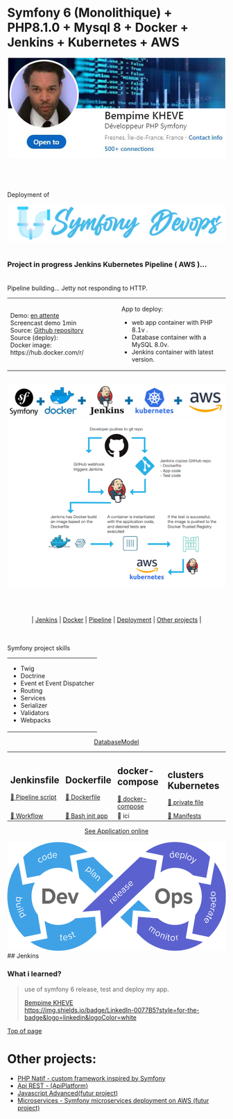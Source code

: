# Symfony 6 (Monolithique) + PHP8.1.0 + Mysql 8 + Docker + Jenkins + Kubernetes + AWS

<div align="center"><a href="https://www.linkedin.com/in/bempime-kheve/"><img src="public/images/linkedinbadge.png"></a></div>

#
<br><br>
Deployment of
<div align="center"><img src="public/images/symfony-devops.png" alt="image"></div>
<br/>

### Project in progress Jenkins Kubernetes Pipeline ( AWS )... <br><br>
Pipeline building... Jetty not responding to HTTP.

<div align="center">
    <table>
        <tr>
            <td>
                Demo: <a href="#">en attente</a><br>
                Screencast demo 1min<br> 
                Source: <a href="https://github.com/Juju075/symfony-devops">Github repository</a> <br>
                Source (deploy): <br>
                Docker image: https://hub.docker.com/r/ <br>
            </td>
            <td>
                <em>
                </em>
                <p>App to deploy:</p>
                <ul>
                <li>web app container with PHP 8.1v .</li>
                <li>Database container with a MySQL 8.0v.</li>
                <li>Jenkins container with latest version.</li>
                </ul>
            </td>
        </tr>
    </table>
</div>
<br/>
<div align="center">
    <img src="public/images/docker-kubernetes.png" >
</div>
<div align="center">
    <img src="public/images/ci-cd.png" alt="image">
</div>
<br/>
<br/>
    


##
<!--
<img src="https://camo.githubusercontent.com/1286ca53c148499090f035cf8808a51d071a80bbd19e810ac18f07b635fbfb08/68747470733a2f2f636972636c6563692e636f6d2f67682f73696c617268692f73796d666f6e792d646f636b65722d63692e7376673f7374796c653d737667" alt="CircleCI" data-canonical-src="https://circleci.com/gh/silarhi/symfony-docker-ci.svg?style=svg" style="max-width: 100%;">
https://img.shields.io/badge/LinkedIn-0077B5?style=for-the-badge&logo=linkedin&logoColor=white
-->
<div align="center">
| <a href="https://github.com/Juju075/symfony-devops#-what-is-jenkins">Jenkins</a> |
<a href="https://github.com/Juju075/symfony-devops#docker">Docker</a> | <a href="#">Pipeline</a> | <a href="https://github.com/Juju075/symfony-devops#the-deployment-process-on-a-casual-hosting-platform">Deployment</a> | <a href="https://github.com/Juju075/symfony-devops#other-projects">Other projects</a> |
</div>
<br><br>

<table>
    <thead>
        <tr>
            <p>Symfony project skills</p>
        </tr>
    </thead>
    <tr>
    <td>
    <ul>
        <li>Twig</li>
        <li>Doctrine</li>
        <li>Event et Event Dispatcher</li>
        <li>Routing</li>
        <li>Services</li>
        <li>Serializer</li>
        <li>Validators</li>
        <li>Webpacks</li>
    </ul>
</table>
<div align="center">
    <table>
        <tr>
            <td>
            <h2>Jenkinsfile</h2>
            <a href="https://github.com/Juju075/symfony-devops/blob/kubernetes/Jenkinsfile">📄 Pipeline script</a>
            </td>
                <td>
                <h2>Dockerfile</h2>
                <a href="https://github.com/Juju075/symfony-devops/blob/main/Dockerfile">📄 Dockerfile</a>
            </td>
        <td>
            <h2>docker-compose</h2>
            <a href="https://github.com/Juju075/symfony-devops/blob/main/docker-compose.yml">📄 docker-compose</a>
        </td>
        <td>
            <h2>clusters Kubernetes</h2>
            <a href="https://github.com/Juju075/symfony-devops/blob/main/.kube/config/kubeconfig.yaml">📄 private file</a>
        </td>
        </tr>
        <tr>
            <a href="https://github.com/Juju075/symfony-devops/blob/main/UML/databaseModeling.JPG">DatabaseModel</a>
            <td>
                <a href="">📄 Workflow</a>
            </td>
        <td>
            <a href="https://github.com/Juju075/symfony-devops/blob/main/docker/docker.sh">📄 Bash init app</a>
        </td>
        <td>📄 ici</td>
        <td>
            <a href="https://github.com/Juju075/symfony-devops/tree/main/.kube/manifests">📄 Manifests</a>
        </td>
        </tr>
    </table>
</div>

<div align="center">
<a href="#">See Application online</a>
</div>


<br>

<div align="center"><img src="public/images/cicd-gotestr.png" height="250"  alt="image"></div>
## Jenkins




<br/>

### What i learned?

> use of symfony 6 release, test and deploy my app.
>
> [Bempime KHEVE](https://www.linkedin.com/in/bempime-kheve/)<br/>
> https://img.shields.io/badge/LinkedIn-0077B5?style=for-the-badge&logo=linkedin&logoColor=white

<a href="https://github.com/Juju075/symfony-devops#symfony-6-monolithique--php810--mysql-8--docker--jenkins--kubernetes--aws">Top of page</a>

# Other projects:

<ul>
    <li><a href="https://github.com/Juju075/php-framework">PHP Natif - custom framework inspired by Symfony</a></li>
    <li><a href="https://github.com/Juju075/api-rest">Api REST - (ApiPlatform)</a></li>
    <li><a href="#">Javascript Advanced(futur project)</a></li>
    <li><a href="#">Microservices - Symfony microservices deployment on AWS (futur project)</a></li>
</ul>
<br>
